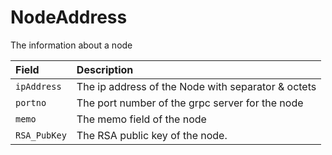 # NodeAddress

The information about a node

| Field | Description |
| :--- | :--- |
| `ipAddress` | The ip address of the Node with separator & octets |
| `portno` | The port number of the grpc server for the node |
| `memo` | The memo field of the node |
| `RSA_PubKey` | The RSA public key of the node. |

####   <a id="undefined"></a>

